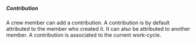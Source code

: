##### Contribution
A crew member can add a contribution. A contribution is by default attributed to the member who created it. It can also be attributed to another member. A contribution is associated to the current work-cycle.